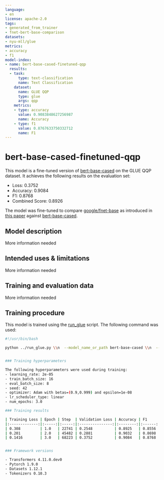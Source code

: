 ```yaml
---
language:
- en
license: apache-2.0
tags:
- generated_from_trainer
- fnet-bert-base-comparison
datasets:
- nyu-mll/glue
metrics:
- accuracy
- f1
model-index:
- name: bert-base-cased-finetuned-qqp
  results:
  - task:
      type: text-classification
      name: Text Classification
    dataset:
      name: GLUE QQP
      type: glue
      args: qqp
    metrics:
    - type: accuracy
      value: 0.9083848627256987
      name: Accuracy
    - type: f1
      value: 0.8767633750332712
      name: F1
---
```


<!-- This model card has been generated automatically according to the information the Trainer had access to. You
should probably proofread and complete it, then remove this comment. -->

# bert-base-cased-finetuned-qqp

This model is a fine-tuned version of [bert-base-cased](https://huggingface.co/bert-base-cased) on the GLUE QQP dataset.
It achieves the following results on the evaluation set:
- Loss: 0.3752
- Accuracy: 0.9084
- F1: 0.8768
- Combined Score: 0.8926

The model was fine-tuned to compare [google/fnet-base](https://huggingface.co/google/fnet-base) as introduced in [this paper](https://arxiv.org/abs/2105.03824) against [bert-base-cased](https://huggingface.co/bert-base-cased).

## Model description

More information needed

## Intended uses & limitations

More information needed

## Training and evaluation data

More information needed

## Training procedure

This model is trained using the [run_glue](https://github.com/huggingface/transformers/blob/master/examples/pytorch/text-classification/run_glue.py) script. The following command was used:

```bash
#!/usr/bin/bash

python ../run_glue.py \\n  --model_name_or_path bert-base-cased \\n  --task_name qqp \\n  --do_train \\n  --do_eval \\n  --max_seq_length 512 \\n  --per_device_train_batch_size 16 \\n  --learning_rate 2e-5 \\n  --num_train_epochs 3 \\n  --output_dir bert-base-cased-finetuned-qqp \\n  --push_to_hub \\n  --hub_strategy all_checkpoints \\n  --logging_strategy epoch \\n  --save_strategy epoch \\n  --evaluation_strategy epoch \\n```


### Training hyperparameters

The following hyperparameters were used during training:
- learning_rate: 2e-05
- train_batch_size: 16
- eval_batch_size: 8
- seed: 42
- optimizer: Adam with betas=(0.9,0.999) and epsilon=1e-08
- lr_scheduler_type: linear
- num_epochs: 3.0

### Training results

| Training Loss | Epoch | Step  | Validation Loss | Accuracy | F1     | Combined Score |
|:-------------:|:-----:|:-----:|:---------------:|:--------:|:------:|:--------------:|
| 0.308         | 1.0   | 22741 | 0.2548          | 0.8925   | 0.8556 | 0.8740         |
| 0.201         | 2.0   | 45482 | 0.2881          | 0.9032   | 0.8698 | 0.8865         |
| 0.1416        | 3.0   | 68223 | 0.3752          | 0.9084   | 0.8768 | 0.8926         |


### Framework versions

- Transformers 4.11.0.dev0
- Pytorch 1.9.0
- Datasets 1.12.1
- Tokenizers 0.10.3
